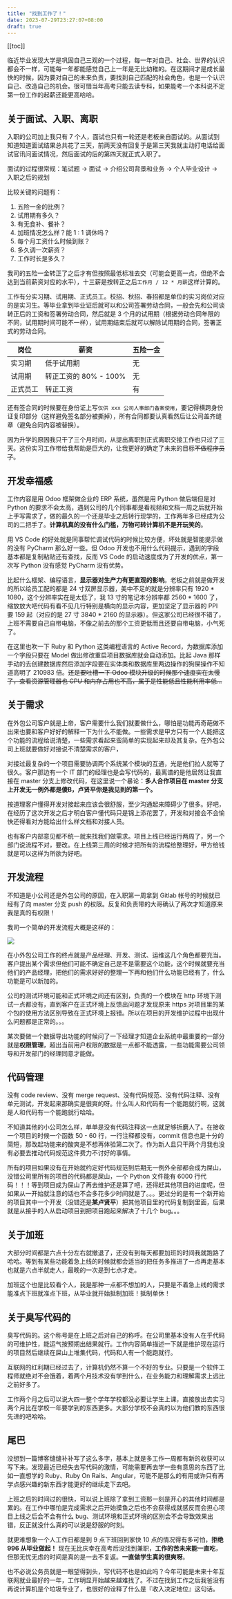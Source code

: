 ```yaml
---
title: "找到工作了！"
date: 2023-07-29T23:27:07+08:00
draft: true
---
```


[[toc]]



临近毕业发现大学是巩固自己三观的一个过程，每一年对自己、社会、世界的认识都会不一样，可能每一年都能感觉自己上一年是无比幼稚的。在这期间才是成长最快的时候，因为要对自己的未来负责，要找到自己匹配的社会角色，也是一个认识自己、改造自己的机会。很可惜当年高考只能去读专科，如果能考一个本科说不定第一份工作的起薪还能更高哈哈。

## 关于面试、入职、离职

入职的公司加上我只有 7 个人，面试也只有一轮还是老板亲自面试的。从面试到知道知道面试结果总共花了三天，前两天没有回复于是第三天我就主动打电话给面试官讯问面试情况，然后面试的后的第四天就正式入职了。

面试的过程很常规：笔试题 -> 面试 -> 介绍公司背景和业务 -> 个人毕业设计 -> 入职之后的规划

比较关键的问题有：

1. 五险一金的比例？
2. 试用期有多久？
3. 有无食补、餐补？
4. 加班情况怎么样？能 1 : 1 调休吗？
5. 每个月工资什么时候到账？
6. 多久调一次薪资？
7. 工作时长是多久？

我司的五险一金转正了之后才有但按照最低标准去交（可能会更高一点，但绝不会达到当前薪资对应的水平），十三薪是按转正之后`工作月 / 12 * 月薪`这样计算的。

工作有分实习期、试用期、正式员工。校招、秋招、春招都是单位的实习岗位对应的是实习生。等毕业拿到毕业证后就可以和公司签署劳动合同，一般会先和公司谈转正后的工资和签署劳动合同，然后就是 3 个月的试用期（根据劳动合同年限的不同，试用期时间可能不一样），试用期结束后就可以解除试用期的合同，签署正式的劳动合同。

| 岗位     | 薪资                  | 五险一金 |
| -------- | --------------------- | -------- |
| 实习期   | 低于试用期            | 无       |
| 试用期   | 转正工资的 80% - 100% | 无       |
| 正式员工 | 转正工资              | 有       |

还有签合同的时候要在身份证上写`仅供 xxx 公司人事部门备案使用`，要记得横跨身份证复印部分（这样避免签名部分被撕掉），所有合同都要认真看然后让公司盖齐缝章（避免合同内容被替换）。

因为升学的原因我只干了三个月时间，从提出离职到正式离职交接工作也只过了三天。这份实习工作带给我帮助是巨大的，让我更好的确定了未来的目标~~不做程序员了~~。

## 开发幸福感

工作内容是用 Odoo 框架做企业的 ERP 系统，虽然是用 Python 做后端但是对 Python 的要求不会太高，遇到公司的几个同事都是看视频和文档一周之后就开始上手写需求了，做的最久的一个还是毕业之后转行现学的，工作两年多已经成为公司的二把手了。**计算机真的没有什么门槛，万物可转计算机不是开玩笑的**。

用 VS Code 的好处就是同事帮忙调试代码的时候比较方便，坏处就是智能提示做的没有 PyCharm 那么好一些。但 Odoo 开发也不用什么代码提示，遇到的字段基本都是复制粘贴还有查找，反而 VS Code 的启动速度成为了开发的优点，第一次写 Python 没有感觉 PyCharm 没有优势。

比起什么框架、编程语言，**显示器对生产力有更直观的影响**。老板之前就是做开发的所以给员工配的都是 24 寸双屏显示器，美中不足的就是分辨率只有 1920 * 1080，这个分辨率实在是太低了，我 13 寸的笔记本分辨率都 2560 * 1600 了，缩放放大吧代码有看不见几行特别是横向的显示内容，更加坚定了显示器的 PPI 要 159 起（对应的是 27 寸 3840 * 2160 的显示器）。但这家公司已经很不错了，上班不需要自己自带电脑，不像之前去的那个工资更低而且还要自带电脑，小气死了。

在这里也吹一下 Ruby 和 Python 这类编程语言的 Active Record，为数据库添加一个字段只要在 Model 做出修改重启项目数据库就会自动添加。比起 Java 那样手动的去创建数据库然后添加字段要在实体类和数据库里两边操作的狗屎操作不知道高明了 210983 倍。~~还是要吐槽一下 Odoo 模块升级的时候那个速度实在太慢了，查看资源管理器也 CPU 和内存占用也不高，属于是性能低且性能利用率低...~~

## 关于需求

在外包公司客户就是上帝，客户需要什么我们就要做什么，哪怕是功能再奇葩做不出来也要和客户好好的解释一下为什么不能做。一些需求是甲方只有一个人能把这个功能的流程给说清楚，一些需求看起来蛮简单的实现起来却及其复杂。在外包公司上班就要做好对接说不清楚需求的客户，

对接过最复杂的一个项目需要协调两个系统某个模块的互通，光是他们拉人就等了很久。客户那边有一个 IT 部门的经理也是会写代码的，最离谱的是他居然让我直接在 master 分支上修改代码，在这里说一个暴论：**多人合作项目在 master 分支上开发无一例外都是傻B，卢贤平你是我见到的第一个。**

按道理客户懂得开发对接起来应该会很舒服，至少沟通起来障碍少了很多。好吧，在经历了这次开发之后才明白客户懂代码只是锦上添花罢了，开发和对接会不会愉快还得看对方能给出什么样文档和对接人员。

也有客户内部意见都不统一就来找我们做需求。项目上线已经运行两周了，另一个部门说流程不对，要改。在上线第三周的时候才把所有的流程给整理好，甲方给钱就是可以这样为所欲为好吧。

## 开发流程

不知道是小公司还是外包公司的原因，在入职第一周拿到 Gitlab 帐号的时候就已经有了向 master 分支 push 的权限。反复和负责带的大哥确认了两次才知道原来我是真的有权限！

我司一个简单的开发流程大概是这样的： 

![](https://zzz-image-bed.oss-cn-hangzhou.aliyuncs.com/202309012321128.png)

在小外包公司工作的终点就是产品经理、开发、测试、运维这几个角色都要充当。客户提出某个需求但他们可能不确定自己是不是需要这个功能，这个时候就要充当他们的产品经理，把他们的需求好好的整理一下再和他们什么功能已经有了，什么功能是可以新加的。

公司的测试环境可能和正式环境之间还有区别，负责的一个模块在 http 环境下测试一点都没有，直到客户在正式环境上反馈出问题才发现原来 https 对项目里的某个包的使用方法区别导致在正式环境上报错。所以在项目的开发维护过程中出现什么问题都是正常的。。。

某次要做一个数据导出功能的时候问了一下经理才知道企业系统中最重要的一部分就是**权限管理**，超出当前用户权限的数据是一点都不能透露，一些功能需要公司领导和开发部门的经理同意才能做。

## 代码管理

没有 code review、没有 merge request、没有代码规范、没有代码注释、没有单元测试，开发起来那确实是很爽的呀。什么叫人和代码有一个能跑就行啊，这就是人和代码有一个能跑就行哈哈。

不知道其他的小公司怎么样，单单是没有代码注释这一点就足够折磨人了。在接收一个项目的时候一个函数 50 - 60 行，一行注释都没有，commit 信息也是十分的简短，那改起功能来的酸爽是不想再体验第二次了。作为新人且只干两个月我也没有必要去推动代码规范这件费力不讨好的事情。

所有的项目如果没有在开始就约定好代码规范到后期无一例外全部都会成为屎山，没错公司里所有的项目的代码都是屎山，一个 Python 文件能有 6000 行代码！！！等到项目成为屎山了再去维护还是算了吧，还得赶其他项目的进度呢，但如果从一开始就注意的话也不会多花多少时间就是了。。。更过分的是有一个新开始的项目其中一个开发（没错还是**某卢贤平**）把其他项目里的代码复制到里面，后果就是从接手的人从启动项目到把项目跑起来解决了十几个 bug。。。

## 关于加班

大部分时间都是六点十分左右就撤退了，还没有到每天都要加班的时间我就跑路了哈哈。等到有某些功能着急上线的时候就都会适当的把任务多推进了一点再走基本也就是六点半就走人，最晚的一次是到七点才走。

加班这个也是比较看个人，我是那种一点都不想加的人，只要是不着急上线的需求能准点下班就准点下班，从毕业就开始抵制加班！抵制单休！

## 关于臭写代码的

臭写代码的。这个称号是在上班之后对自己的称呼。在公司里基本没有人在乎代码的可维护性，能运气按预期出结果就行。工作内容简单描述一下就是维护现在运行的项目然后继续在屎山上堆集代码，代码和人有一个能跑就行。

互联网的红利期已经过去了，计算机仍然不算一个不好的专业。只要是一个软件工程师就绝对不会饿着，着两个月技术没有学到什么，在业务能力和理解需求上远比之前好多了。

工作两个月之后可以说大四一整个学年学校都没必要让学生上课，直接放出去实习两个月比在学校一年要学到的东西更多。大部分学校不会真的以为他们教的东西很先进的吧哈哈。

## 尾巴

没想到一篇博客缝缝补补写了这么多字，基本上就是多工作一周都有新的收获可以写下来。发现最近已经失去写代码的激情，可能需要再去学一些有意思的东西了比如一直想学的 Ruby、Ruby On Rails、Angular，可能不是那么的有用或许只有再学点感兴趣的新东西才能更好的继续走下去吧。

上班之后的时间过的很快，可以说上班除了拿到工资那一刻是开心的其他时间都是累的。在工作中哪怕是完成需求之后开始摸鱼之后也不会获得成就感反而会担心项目上线之后会不会有什么 bug、测试环境和正式环境的区别会不会导致效果出错，反正就没什么真的可以说是舒服的时刻。

就更难想象一个人工作日都是到 9 点下班回到家快 10 点的情况得有多可怕，**拒绝 996 从毕业做起！** 现在无比庆幸在高考后没找到兼职，**工作的苦未来能一直吃**，但那无忧无虑的时间是真的是一去不复返。**一直做学生真的很爽呀**。

也不必说公务员就是一眼望得到头，写代码不也是如此吗？今年可能是未来十年互联网就业最好的一年，工作明显开始越来越难找了。不过在找到工作之后我爸没有再说计算机是个垃圾专业了，也很好的诠释了什么是『收入决定地位』这句话。
